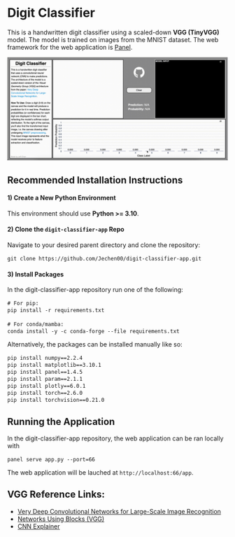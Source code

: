 # Digit Classifier 
This is a handwritten digit classifier using a scaled-down **VGG (TinyVGG)** model. The model is trained on images from the MNIST dataset. The web framework for the web application is [Panel](https://panel.holoviz.org/).

![Demo](assets/demo.gif)
## Recommended Installation Instructions
#### 1) Create a New Python Environment
This environment should use **Python >= 3.10**.
#### 2) Clone the ```digit-classifier-app``` Repo
Navigate to your desired parent directory and clone the repository:
```
git clone https://github.com/Jechen00/digit-classifier-app.git
```
#### 3) Install Packages
In the digit-classifier-app repository run one of the following:
```
# For pip:
pip install -r requirements.txt

# For conda/mamba:
conda install -y -c conda-forge --file requirements.txt
```
Alternatively, the packages can be installed manually like so:
```
pip install numpy==2.2.4
pip install matplotlib==3.10.1
pip install panel==1.4.5
pip install param==2.1.1
pip install plotly==6.0.1
pip install torch==2.6.0
pip install torchvision==0.21.0
```

## Running the Application
In the digit-classifier-app repository, the web application can be ran locally with
```
panel serve app.py --port=66
```
The web application will be lauched at ```http://localhost:66/app```.

## VGG Reference Links:
- [Very Deep Convolutional Networks for Large-Scale Image Recognition](https://arxiv.org/pdf/1409.1556)
- [Networks Using Blocks (VGG)](https://d2l.ai/chapter_convolutional-modern/vgg.html)
- [CNN Explainer](https://poloclub.github.io/cnn-explainer/)
